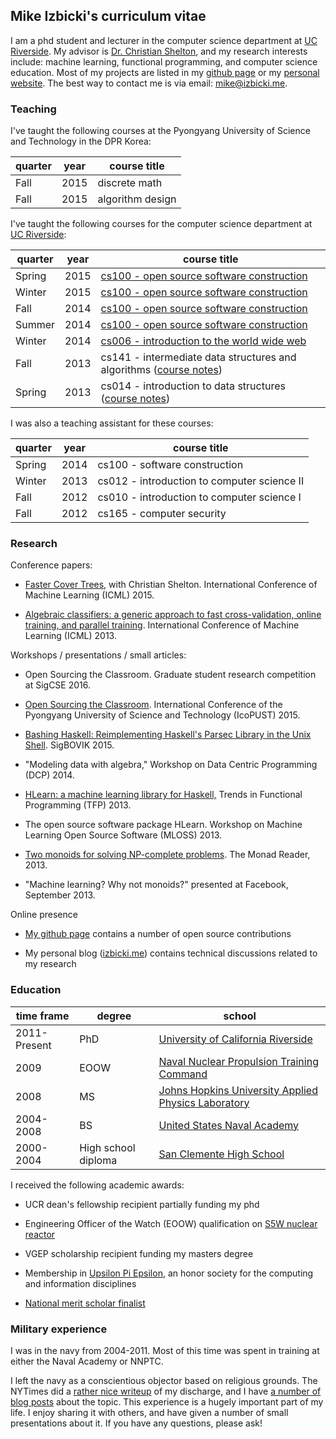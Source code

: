 ## Mike Izbicki's curriculum vitae

I am a phd student and lecturer in the computer science department at [UC Riverside](http://www.cs.ucr.edu).
My advisor is [Dr. Christian Shelton](http://www.cs.ucr.edu/~cshelton/), and
my research interests include:
machine learning,
functional programming,
and computer science education.
Most of my projects are listed in my [github page](http://github.com/mikeizbicki) or my [personal website](http://izbicki.me).
The best way to contact me is via email: [mike@izbicki.me](mailto:mike@izbicki.me).

### Teaching

I've taught the following courses at the Pyongyang University of Science and Technology in the DPR Korea:

| quarter | year | course title |
| ----- | ----- | ----- |
| Fall | 2015 | discrete math |
| Fall | 2015 | algorithm design |

I've taught the following courses for the computer science department at [UC Riverside](http://www.cs.ucr.edu):

| quarter | year | course title |
| ----- | ----- | ----- |
| Spring | 2015   | [cs100 - open source software construction](http://github.com/mikeizbicki/ucr-cs100/) |
| Winter | 2015   | [cs100 - open source software construction](http://github.com/mikeizbicki/ucr-cs100/) |
| Fall   | 2014   | [cs100 - open source software construction](http://github.com/mikeizbicki/ucr-cs100/) |
| Summer | 2014   | [cs100 - open source software construction](http://github.com/mikeizbicki/ucr-cs100/) |
| Winter | 2014   | [cs006 - introduction to the world wide web](https://izbicki.me/public/cs/cs006/)
| Fall   | 2013   | cs141 - intermediate data structures and algorithms ([course notes](https://izbicki.me/public/cs/cs141/)) |
| Spring | 2013   | cs014 - introduction to data structures ([course notes](https://izbicki.me/public/cs/cs014/)) |

I was also a teaching assistant for these courses:

| quarter | year | course title |
| ------ | ---- | ----- |
| Spring | 2014 | cs100 - software construction |
| Winter | 2013 | cs012 - introduction to computer science II
| Fall   | 2012 | cs010 - introduction to computer science I
| Fall   | 2012 | cs165 - computer security |

### Research

Conference papers:

* [Faster Cover Trees](http://izbicki.me/public/papers/icml2015-faster-cover-trees.pdf), with Christian Shelton.  International Conference of Machine Learning (ICML) 2015.

* [Algebraic classifiers: a generic approach to fast cross-validation, online training, and parallel training](https://izbicki.me/public/papers/icml2013-algebraic-classifiers.pdf).  International Conference of Machine Learning (ICML) 2013.

<!--Don Needham and Michael Izbicki, "High energy laser progressive wavefront modeling," Proceedings of the International Conference on Software Engineering Research and Practice (SERP'07), Las Vegas, NV, 25-28 June 2007. pp. 137-143.-->

Workshops / presentations / small articles:

* Open Sourcing the Classroom.  Graduate student research competition at SigCSE 2016.

* [Open Sourcing the Classroom](http://izbicki.me/public/papers/icopust2015.pdfa).  International Conference of the Pyongyang University of Science and Technology (IcoPUST) 2015.

* [Bashing Haskell: Reimplementing Haskell's Parsec Library in the Unix Shell](https://github.com/mikeizbicki/parsed/raw/master/sigbovik2015/paper.pdf). SigBOVIK 2015.

* "Modeling data with algebra," Workshop on Data Centric Programming (DCP) 2014.

* [HLearn: a machine learning library for Haskell,](https://izbicki.me/public/papers/tfp2013-hlearn-a-machine-learning-library-for-haskell.pdf) Trends in Functional Programming (TFP) 2013.

* The open source software package HLearn. Workshop on Machine Learning Open Source Software (MLOSS) 2013.

* [Two monoids for solving NP-complete problems](https://izbicki.me/public/papers/monoids-for-approximating-np-complete-problems.pdf). The Monad Reader, 2013.

* "Machine learning? Why not monoids?" presented at Facebook, September 2013.

<!--* Don Needham and Michael Izbicki, "USNA high energy laser educational initiative," High Energy Laser Joint Technology Office (HEL-JTO) Annual Review, Albuquerque, NM, 01-04 May 2007.-->

Online presence

* [My github page](http://github.com/mikeizbicki/) contains a number of open source contributions

* My personal blog ([izbicki.me](http://izbicki.me)) contains technical discussions related to my research

<!--
Non-computer science writing:

* "The steps to war," International Journal on World Peace, December 2011.

* "The human faces of god," Anglican Theological Review, Spring 2011.

* "What's wrong with America's nuclear hawks?," Strategic Studies Quarterly, Winter 2010.

* "Elements of a nuclear disarmament treaty," Defense Threat Reduction University Journal 2, 2010.
-->

### Education

| time frame |degree | school |
| ---------- |------ | ------ |
| 2011-Present  | PhD    |  [University of California Riverside](http://www.cs.ucr.edu)    |
| 2009          | EOOW | [Naval Nuclear Propulsion Training Command](www.netc.navy.mil/nnptc/) |
| 2008          | MS  | [Johns Hopkins University Applied Physics Laboratory](http://www.jhuapl.edu/) |
| 2004-2008 |BS  |  [United States Naval Academy](http://usna.edu)                 |
| 2000-2004 |High school diploma | [San Clemente High School](http://www.sctritons.com/) |

<!--
| 2011-Present  | PhD (computer science)   |  [University of California Riverside](http://www.cs.ucr.edu)    |
| 2009          | EOOW qualification | [Naval Nuclear Propulsion Training Command](www.netc.navy.mil/nnptc/) |
| 2008          | MS (computer science) | [Johns Hopkins University Applied Physics Laboratory](http://www.jhuapl.edu/) |
| 2004-2008 |BS (computer science) |  [United States Naval Academy](http://usna.edu)                 |
| 2000-2004 |High school diploma | [San Clemente High School](http://www.sctritons.com/) |
-->

I received the following academic awards:

* UCR dean's fellowship recipient partially funding my phd

* Engineering Officer of the Watch (EOOW) qualification on [S5W nuclear reactor](http://en.wikipedia.org/wiki/S5W_reactor)

* VGEP scholarship recipient funding my masters degree

<!--* Intern at the National Security Agency's [Cyber Summer Program](https://www.nsa.gov/careers/opportunities_4_u/students/undergraduate/csp.shtml)-->

* Membership in [Upsilon Pi Epsilon](http://upe.acm.org/), an honor society for the computing and information disciplines

* [National merit scholar finalist](http://www.nationalmerit.org/nmsp.php)

### Military experience

I was in the navy from 2004-2011.
Most of this time was spent in training at either the Naval Academy or NNPTC.
<!--
I also spent a year working at the naval submarine school,
but I never did a "real deployment."
-->
I left the navy as a conscientious objector based on religious grounds.
The NYTimes did a [rather nice writeup](http://www.nytimes.com/2011/02/23/nyregion/23objector.html?pagewanted=all&_r=0) of my discharge,
and I have [a number of blog posts](https://izbicki.me/#my%20conscientious%20objector%20discharge) about the topic.
This experience is a hugely important part of my life.
I enjoy sharing it with others, and have given a number of small presentations about it.
If you have any questions, please ask!
